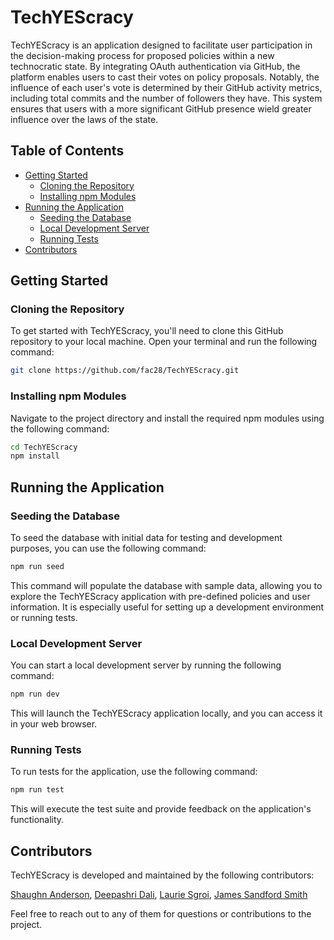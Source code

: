 # TechYEScracy

TechYEScracy is an application designed to facilitate user participation in the decision-making process for proposed policies within a new technocratic state. By integrating OAuth authentication via GitHub, the platform enables users to cast their votes on policy proposals. Notably, the influence of each user's vote is determined by their GitHub activity metrics, including total commits and the number of followers they have. This system ensures that users with a more significant GitHub presence wield greater influence over the laws of the state.

## Table of Contents
- [Getting Started](#getting-started)
  - [Cloning the Repository](#cloning-the-repository)
  - [Installing npm Modules](#installing-npm-modules)
- [Running the Application](#running-the-application)
  - [Seeding the Database](#seeding-the-database)
  - [Local Development Server](#local-development-server)
  - [Running Tests](#running-tests)
- [Contributors](#contributors)

## Getting Started

### Cloning the Repository

To get started with TechYEScracy, you'll need to clone this GitHub repository to your local machine. Open your terminal and run the following command:

```bash
git clone https://github.com/fac28/TechYEScracy.git
```
### Installing npm Modules

Navigate to the project directory and install the required npm modules using the following command:

```bash
cd TechYEScracy
npm install
```

## Running the Application


### Seeding the Database

To seed the database with initial data for testing and development purposes, you can use the following command:

```bash
npm run seed
```

This command will populate the database with sample data, allowing you to explore the TechYEScracy application with pre-defined policies and user information. It is especially useful for setting up a development environment or running tests.

### Local Development Server

You can start a local development server by running the following command:

```bash
npm run dev
```

This will launch the TechYEScracy application locally, and you can access it in your web browser.

### Running Tests

To run tests for the application, use the following command:

```bash
npm run test
```

This will execute the test suite and provide feedback on the application's functionality.

## Contributors

TechYEScracy is developed and maintained by the following contributors:

[Shaughn Anderson](https://github.com/ShaughnAnderson94), [Deepashri Dali](https://github.com/DeepsDali), [Laurie Sgroi](https://github.com/sgroi-l), [James Sandford Smith](https://github.com/JamesESS)

Feel free to reach out to any of them for questions or contributions to the project.
